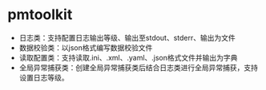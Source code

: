 # pmtoolkit

* 日志类：支持配置日志输出等级、输出至stdout、stderr、输出为文件
* 数据校验类：以json格式编写数据校验文件
* 读取配置类：支持读取.ini、.xml、.yaml、.json格式文件并输出为字典
* 全局异常捕获类：创建全局异常捕获类后结合日志类进行全局异常捕获，支持设置日志等级。
